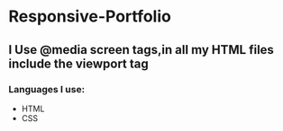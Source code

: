 # Responsive-Portfolio



## I Use  @media screen tags,in all my HTML files include the viewport tag ##

### Languages I use: ###

* HTML
* CSS

